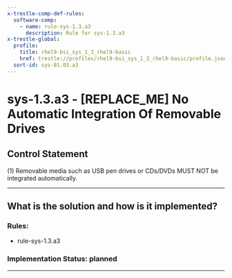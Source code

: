 ```yaml
---
x-trestle-comp-def-rules:
  software-comp:
    - name: rule-sys-1.3.a3
      description: Rule for sys-1.3.a3
x-trestle-global:
  profile:
    title: rhel9-bsi_sys_1_3_rhel9-basic
    href: trestle://profiles/rhel9-bsi_sys_1_3_rhel9-basic/profile.json
  sort-id: sys-01.03.a3
---
```


# sys-1.3.a3 - \[REPLACE_ME\] No Automatic Integration Of Removable Drives

## Control Statement

(1) Removable media such as USB pen drives or CDs/DVDs MUST NOT be integrated automatically.

______________________________________________________________________

## What is the solution and how is it implemented?

<!-- For implementation status enter one of: implemented, partial, planned, alternative, not-applicable -->

<!-- Note that the list of rules under ### Rules: is read-only and changes will not be captured after assembly to JSON -->

<!-- Add control implementation description here for control: sys-1.3.a3 -->

### Rules:

  - rule-sys-1.3.a3

### Implementation Status: planned

______________________________________________________________________
